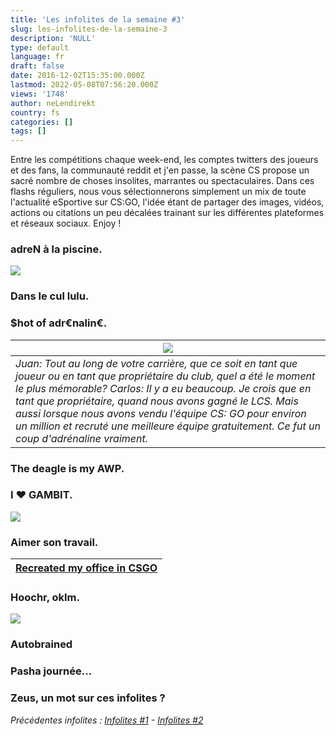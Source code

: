 ```yaml
---
title: 'Les infolites de la semaine #3'
slug: les-infolites-de-la-semaine-3
description: 'NULL'
type: default
language: fr
draft: false
date: 2016-12-02T15:35:00.000Z
lastmod: 2022-05-08T07:56:20.000Z
views: '1748'
author: neLendirekt
country: fs
categories: []
tags: []
---
```

Entre les compétitions chaque week-end, les comptes twitters des joueurs et des fans, la communauté reddit et j'en passe, la scène CS propose un sacré nombre de choses insolites, marrantes ou spectaculaires. Dans ces flashs réguliers, nous vous sélectionnerons simplement un mix de toute l'actualité eSportive sur CS:GO, l'idée étant de partager des images, vidéos, actions ou citations un peu décalées trainant sur les différentes plateformes et réseaux sociaux. Enjoy !

### **adreN à la piscine.**

![](/storage/images/583c79bd9f12b_rmj7yzwjpg)

### **Dans le cul lulu.**

### **$hot of adr€nalin€.**

| ![](/storage/images/583eb6163adaa_cyxduojxaaa3jr1jpg)                                                                                                                                                                                                                                                                                                                                                                   |
| ----------------------------------------------------------------------------------------------------------------------------------------------------------------------------------------------------------------------------------------------------------------------------------------------------------------------------------------------------------------------------------------------------------------------- |
| _Juan: Tout au long de votre carrière, que ce soit en tant que joueur ou en tant que propriétaire du club, quel a été le moment le plus mémorable?_ _Carlos: Il y a eu beaucoup. Je crois que en tant que propriétaire, quand nous avons gagné le LCS. Mais aussi lorsque nous avons vendu l'équipe CS: GO pour environ un million et recruté une meilleure équipe gratuitement. Ce fut un coup d'adrénaline vraiment._ |

### **The deagle is my AWP.**

### **I ♥ GAMBIT.**

![](/storage/images/583eb96ed1178_cyge55zwiaa86r0jpg) 

### **Aimer son travail.**

| [Recreated my office in CSGO](//imgur.com/IPwEtha) |
| -------------------------------------------------- |

### **Hoochr, oklm.**

![](/storage/images/583f0d1c4bf1e_0biy-zimmrbgdbod5oszmw-3kc3zbpxdtob7xwxp-4jpg) 

### **Autobrained**

### **Pasha journée...**

### **Zeus, un mot sur ces infolites ?**

_Précédentes infolites : [Infolites #1](https:///fr/flash/les-infolites-de-la-semaine-1/77) \- [Infolites #2](https:///fr/flash/search/98)_
